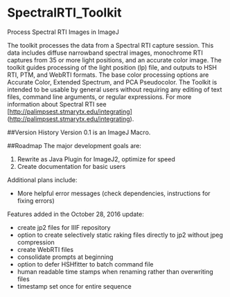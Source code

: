# SpectralRTI_Toolkit
Process Spectral RTI Images in ImageJ

The toolkit processes the data from a Spectral RTI capture session. This data includes diffuse narrowband spectral images, monochrome RTI captures from 35 or more light positions, and an accurate color image. The toolkit guides processing of the light position (lp) file, and outputs to HSH RTI, PTM, and WebRTI formats. The base color processing options are Accurate Color, Extended Spectrum, and PCA Pseudocolor. The Toolkit is intended to be usable by general users without requiring any editing of text files, command line arguments, or regular expressions. For more information about Spectral RTI see [http://palimpsest.stmarytx.edu/integrating] (http://palimpsest.stmarytx.edu/integrating). 

##Version History 
Version 0.1 is an ImageJ Macro.  

##Roadmap
The major development goals are: 

1. Rewrite as Java Plugin for ImageJ2, optimize for speed
2. Create documentation for basic users 

Additional plans include: 
* More helpful error messages (check dependencies, instructions for fixing errors)

Features added in the October 28, 2016 update:

* create jp2 files for IIIF repository
* option to create selectively static raking files directly to jp2 without jpeg compression 
* create WebRTI files
* consolidate prompts at beginning
* option to defer HSHfitter to batch command file
* human readable time stamps when renaming rather than overwriting files
* timestamp set once for entire sequence
